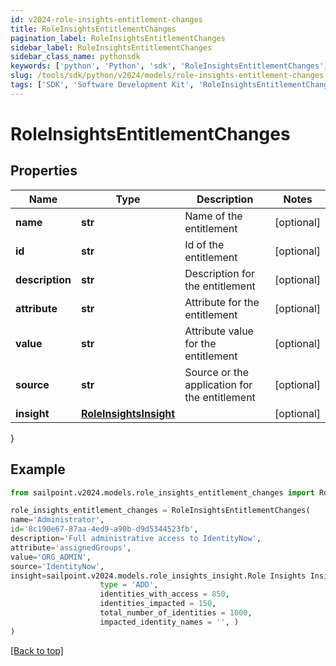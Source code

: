 ```yaml
---
id: v2024-role-insights-entitlement-changes
title: RoleInsightsEntitlementChanges
pagination_label: RoleInsightsEntitlementChanges
sidebar_label: RoleInsightsEntitlementChanges
sidebar_class_name: pythonsdk
keywords: ['python', 'Python', 'sdk', 'RoleInsightsEntitlementChanges', 'V2024RoleInsightsEntitlementChanges'] 
slug: /tools/sdk/python/v2024/models/role-insights-entitlement-changes
tags: ['SDK', 'Software Development Kit', 'RoleInsightsEntitlementChanges', 'V2024RoleInsightsEntitlementChanges']
---
```


# RoleInsightsEntitlementChanges


## Properties

Name | Type | Description | Notes
------------ | ------------- | ------------- | -------------
**name** | **str** | Name of the entitlement | [optional] 
**id** | **str** | Id of the entitlement | [optional] 
**description** | **str** | Description for the entitlement | [optional] 
**attribute** | **str** | Attribute for the entitlement | [optional] 
**value** | **str** | Attribute value for the entitlement | [optional] 
**source** | **str** | Source or the application for the entitlement | [optional] 
**insight** | [**RoleInsightsInsight**](role-insights-insight) |  | [optional] 
}

## Example

```python
from sailpoint.v2024.models.role_insights_entitlement_changes import RoleInsightsEntitlementChanges

role_insights_entitlement_changes = RoleInsightsEntitlementChanges(
name='Administrator',
id='8c190e67-87aa-4ed9-a90b-d9d5344523fb',
description='Full administrative access to IdentityNow',
attribute='assignedGroups',
value='ORG_ADMIN',
source='IdentityNow',
insight=sailpoint.v2024.models.role_insights_insight.Role Insights Insight(
                    type = 'ADD', 
                    identities_with_access = 850, 
                    identities_impacted = 150, 
                    total_number_of_identities = 1000, 
                    impacted_identity_names = '', )
)

```
[[Back to top]](#) 

